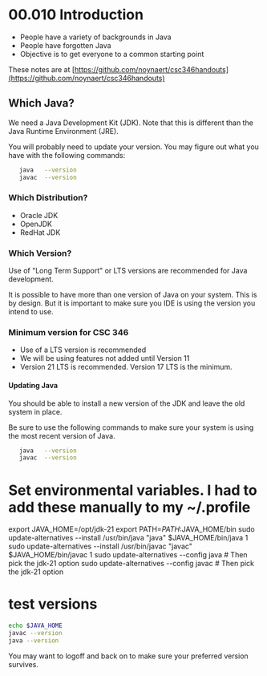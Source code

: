 # 00.010 Introduction

* People have a variety of backgrounds in Java
* People have forgotten Java
* Objective is to get everyone to a common starting point

These notes are at [https://github.com/noynaert/csc346handouts](https://github.com/noynaert/csc346handouts)

## Which Java?

We need a Java Development Kit (JDK).  Note that this is different than the Java Runtime Environment (JRE).

You will probably need to update your version.  You may figure out what you have with the following commands:

```bash
   java   --version
   javac  --version
```

### Which Distribution?

* Oracle JDK 
* OpenJDK
* RedHat JDK

### Which Version?

Use of "Long Term Support" or LTS versions are recommended for Java development.

It is possible to have more than one version of Java on your system.  This is by design.  But it is important to make sure you IDE is using the version you intend to use.

### Minimum version for CSC 346

* Use of a LTS version is recommended
* We will be using features not added until Version 11
* Version 21 LTS is recommended.  Version 17 LTS is the minimum.

#### Updating Java 

You should be able to install a new version of the JDK and leave the old system in place.  

Be sure to use the following commands to make sure your system is using the most recent version of Java.

```bash
   java   --version
   javac  --version
```

# Set environmental variables.  I had to add these manually to my ~/.profile
export JAVA_HOME=/opt/jdk-21
export PATH=$PATH:$JAVA_HOME/bin 
sudo update-alternatives --install /usr/bin/java "java" $JAVA_HOME/bin/java 1
sudo update-alternatives --install /usr/bin/javac "javac" $JAVA_HOME/bin/javac 1
sudo update-alternatives --config java  # Then pick the jdk-21 option
sudo update-alternatives --config javac # Then pick the jdk-21 option

# test versions
```bash
echo $JAVA_HOME
javac --version
java --version
```

You may want to logoff and back on to make sure your preferred version survives.
